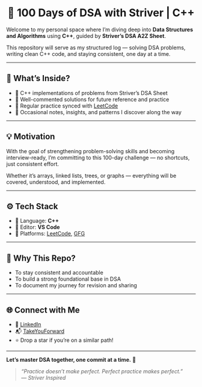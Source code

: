 <h1 align="center">🚀 100 Days of DSA with Striver | C++</h1>

Welcome to my personal space where I’m diving deep into **Data Structures and Algorithms** using **C++**, guided by **Striver’s DSA A2Z Sheet**.

This repository will serve as my structured log —  solving DSA problems, writing clean C++ code, and staying consistent, one day at a time.

---

## 🧠 What’s Inside?

- 📘 C++ implementations of problems from Striver’s DSA Sheet  
- 📝 Well-commented solutions for future reference and practice
- 🔄 Regular practice synced with [LeetCode](https://leetcode.com)  
- 🚧 Occasional notes, insights, and patterns I discover along the way  

---

## 💡 Motivation

With the goal of strengthening problem-solving skills and becoming interview-ready, I’m committing to this 100-day challenge — no shortcuts, just consistent effort.

Whether it’s arrays, linked lists, trees, or graphs — everything will be covered, understood, and implemented.

---

## ⚙️ Tech Stack

- 🔹 Language: **C++**
- 🔹 Editor: **VS Code**
- 🔹 Platforms: [LeetCode](https://leetcode.com), [GFG](https://geeksforgeeks.org)

---

## 📌 Why This Repo?

- To stay consistent and accountable
- To build a strong foundational base in DSA
- To document my journey for revision and sharing

---

## 🌐 Connect with Me

- 💼 [LinkedIn](www.linkedin.com/in/nevinbali1012)
- 📬 [TakeYouForward](https://takeuforward.org/profile/Nevin777)
- ⭐ Drop a star if you’re on a similar path!

---

**Let’s master DSA together, one commit at a time.** 🧩

> _“Practice doesn’t make perfect. Perfect practice makes perfect.”_  
> — _Striver Inspired_
